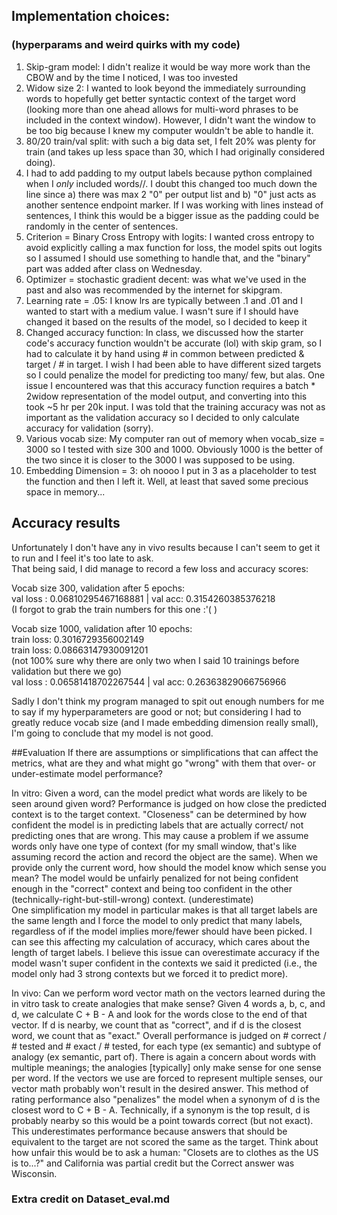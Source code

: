 ## Implementation choices:
### (hyperparams and weird quirks with my code)
1. Skip-gram model: I didn't realize it would be way more work than the CBOW and by the time I noticed, I was too 
   invested
2. Widow size 2: I wanted to look beyond the immediately surrounding words to hopefully get better syntactic context of
   the target word (looking more than one ahead allows for multi-word phrases to be included in the context window).
   However, I didn't want the window to be too big because I knew my computer wouldn't be able to handle it.
3. 80/20 train/val split: with such a big data set, I felt 20% was plenty for train (and takes up less space than 30, 
   which I had originally considered doing).
4. I had to add padding to my output labels because python complained when I *only* included words/<start>/<end>. I
   doubt this changed too much down the line since a) there was max 2 "0" per output list and b) "0" just acts as 
   another sentence endpoint marker. If I was working with lines instead of sentences, I think this would be a bigger
   issue as the padding could be randomly in the center of sentences.
5. Criterion = Binary Cross Entropy with logits: I wanted cross entropy to avoid explicitly calling 
   a max function for loss, the model spits out logits so I assumed I should use something to handle that, and the "binary" part
   was added after class on Wednesday.
6. Optimizer = stochastic gradient decent: was what we've used in the past and also was recommended by the internet for 
   skipgram.
7. Learning rate = .05: I know lrs are typically between .1 and .01 and I wanted to start with a medium value. I wasn't 
   sure if I should have changed it based on the results of the model, so I decided to keep it
8. Changed accuracy function: In class, we discussed how the starter code's accuracy function wouldn't be accurate (lol)
   with skip gram, so I had to calculate it by hand using # in common between predicted & target / # in target. I wish
   I had been able to have different sized targets so I could penalize the model for predicting too many/ few, but alas.
   One issue I encountered was that this accuracy function requires a batch * 2widow representation of the model output,
   and converting into this took ~5 hr per 20k input. I was told that the training accuracy was not as important as the
   validation accuracy so I decided to only calculate accuracy for validation (sorry). 
9. Various vocab size: My computer ran out of memory when vocab_size = 3000 so I tested with size 300 and 1000.
   Obviously 1000 is the better of the two since it is closer to the 3000 I was supposed to be using.
10. Embedding Dimension = 3: oh noooo I put in 3 as a placeholder to test the function and then I left it. Well, at least
   that saved some precious space in memory...

## Accuracy results
Unfortunately I don't have any in vivo results because I can't seem to get it to run and I feel it's too late to ask.
</br>That being said, I did manage to record a few loss and accuracy scores:

Vocab size 300, validation after 5 epochs:</br>
val loss : 0.06810295467168881 | val acc: 0.3154260385376218</br>
(I forgot to grab the train numbers for this one :'( )
</br>

Vocab size 1000, validation after 10 epochs:</br>
train loss: 0.3016729356002149</br>
train loss: 0.08663147930091201</br>
(not 100% sure why there are only two when I said 10 trainings before validation but there we go)</br>
val loss : 0.06581418702267544 | val acc: 0.26363829066756966
</br>

Sadly I don't think my program managed to spit out enough numbers for me to say if my hyperparameters are good or not;
but considering I had to greatly reduce vocab size (and I made embedding dimension really small), I'm going to conclude 
that my model is not good.


##Evaluation
If there are assumptions or simplifications that can affect the metrics, what are they and what might go "wrong" with 
them that over- or under-estimate model performance?

In vitro: Given a word, can the model predict what words are likely to be seen around given word? Performance is judged 
on how close the predicted context is to the target context. "Closeness" can be determined by how confident the model is
in predicting labels that are actually correct/ not predicting ones that are wrong. This may cause a problem if we assume
words only have one type of context (for my small window, that's like assuming record the action and record the object 
are the same). When we provide only the current word, how should the model know which sense you mean? The model would 
be unfairly penalized for not being confident enough in the "correct" context and being too confident in the other 
(technically-right-but-still-wrong) context. (underestimate) </br>
One simplification my model in particular makes is that all target labels are the same length and I force the model to 
only predict that many labels, regardless of if the model implies more/fewer should have been picked. I can see this 
affecting my calculation of accuracy, which cares about the length of target labels. I believe this issue can overestimate
accuracy if the model wasn't super confident in the contexts we said it predicted (i.e., the model only had 3 strong
contexts but we forced it to predict more).


In vivo: Can we perform word vector math on the vectors learned during the in vitro task to create analogies that
make sense? Given 4 words a, b, c, and d, we calculate C + B - A and look for the words close to the end of that vector.
If d is nearby, we count that as "correct", and if d is the closest word, we count that as "exact." Overall performance
is judged on # correct / # tested and # exact / # tested, for each type (ex semantic) and subtype of analogy (ex 
semantic, part of). There is again a concern about words with multiple meanings; the analogies [typically] only make
sense for one sense per word. If the vectors we use are forced to represent multiple senses, our vector math probably 
won't result in the desired answer. This method of rating performance also "penalizes" the model when a synonym of d is
the closest word to C + B - A. Technically, if a synonym is the top result, d is probably nearby so this would be a
point towards correct (but not exact). This underestimates performance because answers that should be equivalent to the
target are not scored the same as the target. Think about how unfair this would be to ask a human: "Closets are to 
clothes as the US is to...?" and California was partial credit but the Correct answer was Wisconsin.


### Extra credit on Dataset_eval.md
